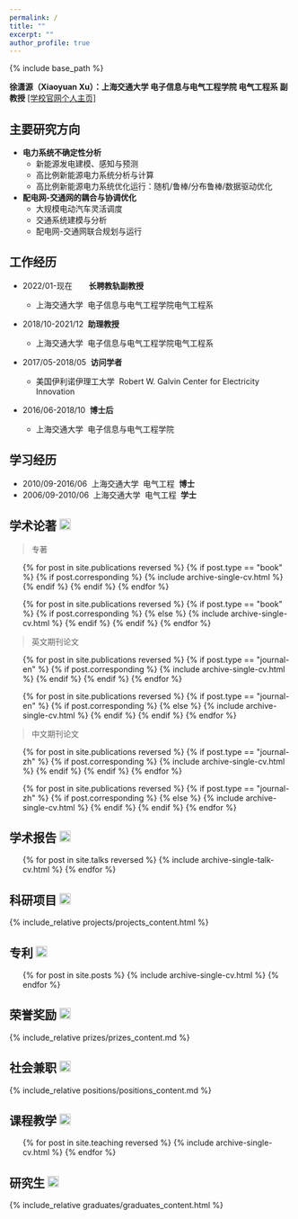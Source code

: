 ```yaml
---
permalink: /
title: ""
excerpt: ""
author_profile: true
---
```


{% include base_path %}

**徐潇源（Xiaoyuan Xu）：上海交通大学 电子信息与电气工程学院 电气工程系 副教授** [[学校官网个人主页]](https://eei.sjtu.edu.cn/faculty-detail.php?id=91)

主要研究方向
------
* __电力系统不确定性分析__
  * 新能源发电建模、感知与预测
  * 高比例新能源电力系统分析与计算
  * 高比例新能源电力系统优化运行：随机/鲁棒/分布鲁棒/数据驱动优化
* __配电网-交通网的耦合与协调优化__
  * 大规模电动汽车灵活调度
  * 交通系统建模与分析
  * 配电网-交通网联合规划与运行

工作经历
------
* 2022/01-现在&ensp;&ensp;&ensp;&nbsp;&nbsp;**长聘教轨副教授**
  * 上海交通大学&nbsp;&nbsp;电子信息与电气工程学院电气工程系
  
* 2018/10-2021/12&nbsp;&nbsp;**助理教授**
  * 上海交通大学&nbsp;&nbsp;电子信息与电气工程学院电气工程系

* 2017/05-2018/05&nbsp;&nbsp;**访问学者**
  * 美国伊利诺伊理工大学&nbsp;&nbsp;Robert W. Galvin Center for Electricity Innovation

* 2016/06-2018/10&nbsp;&nbsp;**博士后**
  * 上海交通大学&nbsp;&nbsp;电子信息与电气工程学院

学习经历
------
* 2010/09-2016/06&nbsp;&nbsp;上海交通大学&nbsp;&nbsp;电气工程&nbsp;&nbsp;**博士**
* 2006/09-2010/06&nbsp;&nbsp;上海交通大学&nbsp;&nbsp;电气工程&nbsp;&nbsp;**学士**

学术论著 [<img src="images/skip_to.jpg" width="20" alt="详细情况" />](/publications)
------

  <blockquote> <p>专著</p> </blockquote>
  <ol>
  {% for post in site.publications reversed %}
  {% if post.type == "book" %}
    {% if post.corresponding %}
	  {% include archive-single-cv.html %}
	{% endif %}
  {% endif %}
  {% endfor %}
  
  {% for post in site.publications reversed %}
  {% if post.type == "book" %}
    {% if post.corresponding %}
	{% else %}
	  {% include archive-single-cv.html %}
	{% endif %}
  {% endif %}
  {% endfor %}
  </ol>

  <blockquote> <p>英文期刊论文</p> </blockquote>
  <ol>
  {% for post in site.publications reversed %}
  {% if post.type == "journal-en" %}
    {% if post.corresponding %}
	  {% include archive-single-cv.html %}
	{% endif %}
  {% endif %}
  {% endfor %}
  
  {% for post in site.publications reversed %}
  {% if post.type == "journal-en" %}
    {% if post.corresponding %}
	{% else %}
	  {% include archive-single-cv.html %}
	{% endif %}
  {% endif %}
  {% endfor %}
  </ol>

  <blockquote> <p>中文期刊论文</p> </blockquote>
  <ol>
  {% for post in site.publications reversed %}
  {% if post.type == "journal-zh" %}
    {% if post.corresponding %}
	  {% include archive-single-cv.html %}
	{% endif %}
  {% endif %}
  {% endfor %}
  
  {% for post in site.publications reversed %}
  {% if post.type == "journal-zh" %}
    {% if post.corresponding %}
	{% else %}
	  {% include archive-single-cv.html %}
	{% endif %}
  {% endif %}
  {% endfor %}
  </ol>
<!--
  <blockquote> <p>中文期刊论文</p> </blockquote>
  <ol>
  {% for post in site.publications reversed %}
  {% if post.type == "conference-en" %}
    {% if post.corresponding %}
	  {% include archive-single-cv.html %}
	{% endif %}
  {% endif %}
  {% endfor %}
  
  {% for post in site.publications reversed %}
  {% if post.type == "conference-en" %}
    {% if post.corresponding %}
	{% else %}
	  {% include archive-single-cv.html %}
	{% endif %}
  {% endif %}
  {% endfor %}
  </ol>
-->
  
学术报告 [<img src="images/skip_to.jpg" width="20" alt="详细情况" />](/talks)
------
  <ol>{% for post in site.talks reversed %}
    {% include archive-single-talk-cv.html %}
  {% endfor %}</ol>

科研项目 [<img src="images/skip_to.jpg" width="20" alt="详细情况" />](/projects)
------
   {% include_relative projects/projects_content.html %}

专利 [<img src="images/skip_to.jpg" width="20" alt="详细情况" />](/patents)
------
  <ol>{% for post in site.posts %}
    {% include archive-single-cv.html %}
  {% endfor %}</ol>

荣誉奖励 [<img src="images/skip_to.jpg" width="20" alt="详细情况" />](/prizes)
------
   {% include_relative prizes/prizes_content.md %}

社会兼职 [<img src="images/skip_to.jpg" width="20" alt="详细情况" />](/positions)
------
   {% include_relative positions/positions_content.md %}
  
课程教学 [<img src="images/skip_to.jpg" width="20" alt="详细情况" />](/teaching)
------
  <ul>{% for post in site.teaching reversed %}
    {% include archive-single-cv.html %}
  {% endfor %}</ul>

研究生 [<img src="images/skip_to.jpg" width="20" alt="详细情况" />](/graduates)
------
   {% include_relative graduates/graduates_content.html %}
